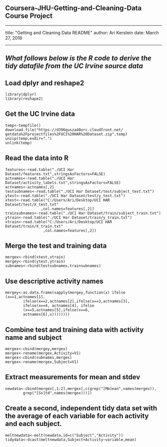 ## Coursera-JHU-Getting-and-Cleaning-Data Course Project
---
title: "Getting and Cleaning Data README"
author: Ari Kerstein 
date: March 27, 2016

---
## _What follows below is the R code to derive the tidy datafile from the UC Irvine source data_

## Load dplyr and reshape2
```
library(dplyr)
library(reshape2)
```
## Get the UC Irvine data
```
temp<-tempfile()
download.file("https://d396qusza40orc.cloudfront.net/
getdata%2Fprojectfiles%2FUCI%20HAR%20Dataset.zip",temp)
unzip(temp,exdir=".")
unlink(temp)
```
## Read the data into R
```
features<-read.table("./UCI Har Dataset/features.txt",stringsAsFactors=FALSE)
actnames<-read.table("./UCI Har Dataset/activity_labels.txt",stringsAsFactors=FALSE)
actnames<-actnames[,2]
testsubnames<-read.table("./UCI Har Dataset/test/subject_test.txt")
ytest<-read.table("./UCI Har Dataset/test/y_test.txt")
xtest<-read.table("C:/Users/Ari/Desktop/UCI HAR Dataset/test/X_test.txt"
                ,col.names=features[,2])
trainsubnames<-read.table("./UCI Har Dataset/train/subject_train.txt")
ytrain<-read.table("./UCI Har Dataset/train/y_train.txt")
xtrain<-read.table("C:/Users/Ari/Desktop/UCI HAR Dataset/train/X_train.txt"
                 ,col.names=features[,2])
```
## Merge the test and training data
```
mergex<-rbind(xtest,xtrain)
mergey<-rbind(ytest,ytrain)
subnames<-rbind(testsubnames,trainsubnames)
```
## Use descriptive activity names
```
mergey<-as.data.frame(sapply(mergey,function(x) ifelse (x==1,actnames[1],
        ifelse(x==2,actnames[2],ifelse(x==3,actnames[3],
        ifelse(x==4, actnames[4], ifelse
        (x==5,actnames[5],ifelse(x==6,
        actnames[6],x))))))))
```
## Combine test and training data with activity name and subject
```
mergex<-cbind(mergey,mergex)
mergex<-rename(mergex,Activity=V1)
mergex<-cbind(subnames,mergex)
mergex<-rename(mergex,Subject=V1)
```
## Extract measurements for mean and stdev
```
newdata<-cbind(mergex[,1:2],mergex[,c(grep("[Mm]ean",names(mergex)),
        grep("[Ss]td",names(mergex)))])
```
## Create a second, independent tidy data set with the average of each variable for each activity and each subject.
```
meltnewdata<-melt(newdata,id=c("Subject","Activity"))
tidydata<-dcast(meltnewdata,Subject+Activity~variable,mean)
```

